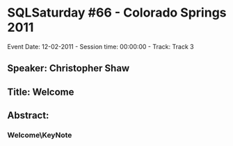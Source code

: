 # SQLSaturday #66 - Colorado Springs 2011
Event Date: 12-02-2011 - Session time: 00:00:00 - Track: Track 3
## Speaker: Christopher Shaw
## Title: Welcome
## Abstract:
### Welcome\KeyNote
